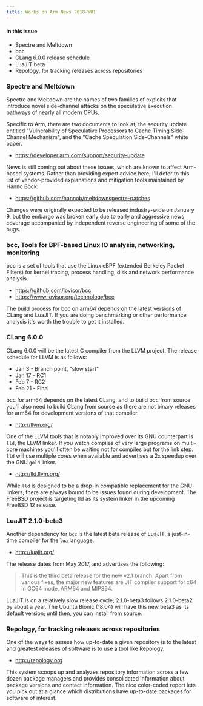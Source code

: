 ```yaml
---
title: Works on Arm News 2018-W01
---
```

#### In this issue

* Spectre and Meltdown
* bcc
* CLang 6.0.0 release schedule
* LuaJIT beta
* Repology, for tracking releases across repositories

### Spectre and Meltdown

Spectre and Meltdown are the names of two families of exploits
that introduce novel side-channel attacks on the speculative
execution pathways of nearly all modern CPUs.

Specific to Arm, there are two documents to look at, the security update entitled
"Vulnerability of Speculative Processors to Cache Timing Side-Channel Mechanism",
and the "Cache Speculation Side-Channels" white paper.

* https://developer.arm.com/support/security-update

News is still coming out about these issues, which are known
to affect Arm-based systems. Rather than providing expert advice
here, I'll defer to this list of vendor-provided explanations
and mitigation tools maintained by Hanno Böck:

* https://github.com/hannob/meltdownspectre-patches

Changes were originally expected to be released industry-wide on January 9,
but the embargo was broken early due to early and aggressive news coverage
accompanied by independent reverse engineering of some of the bugs. 

### bcc, Tools for BPF-based Linux IO analysis, networking, monitoring

bcc is a set of tools that use the Linux eBPF (extended Berkeley
Packet Filters) for kernel tracing, process handling,
disk and network performance analysis.

* https://github.com/iovisor/bcc
* https://www.iovisor.org/technology/bcc

The build process for bcc on arm64 depends on the latest versions
of CLang and LuaJIT. If you are doing benchmarking or other
performance analysis it's worth the trouble to get it installed.

### CLang 6.0.0

CLang 6.0.0 will be the latest C compiler from the LLVM project.
The release schedule for LLVM is as follows:

* Jan 3 - Branch point, "slow start"
* Jan 17 - RC1
* Feb 7 - RC2
* Feb 21 - Final

bcc for arm64 depends on the latest CLang, and to build bcc
from source you'll also need to build CLang from source as
there are not binary releases for arm64 for development versions
of that compiler.

* http://llvm.org/

One of the LLVM tools that is notably improved over its GNU
counterpart is `lld`, the LLVM linker. If you watch compiles
of very large programs on multi-core machines you'll often be
waiting not for compiles but for the link step. `lld` will
use multiple cores when available and advertises a 2x speedup
over the GNU `gold` linker.

* http://lld.llvm.org/

While `lld` is designed to be a drop-in compatible replacement
for the GNU linkers, there are always bound to be issues found
during development. The FreeBSD project is targeting lld as its
system linker in the upcoming FreeBSD 12 release.

### LuaJIT 2.1.0-beta3

Another dependency for `bcc` is the latest beta release of LuaJIT,
a just-in-time compiler for the `lua` language. 

* http://luajit.org/

The release dates from May 2017, and advertises the following:

> This is the third beta release for the new v2.1 branch. Apart from various fixes, the major new features are JIT compiler support for x64 in GC64 mode, ARM64 and MIPS64.

LuaJIT is on a relatively slow release cycle; 2.1.0-beta3 follows
2.1.0-beta2 by about a year. The Ubuntu Bionic (18.04) will have
this new beta3 as its default version; until then, you can install
from source.

### Repology, for tracking releases across repositories

One of the ways to assess how up-to-date a given repository is
to the latest and greatest releases of software is to use a tool
like Repology.

* http://repology.org

This system scoops up and analyzes repository information across
a few dozen package managers and provides consolidated information
about package versions and contact information. The nice color-coded
report lets you pick out at a glance which distributions have 
up-to-date packages for software of interest.
